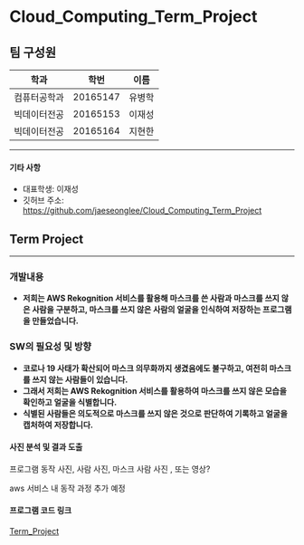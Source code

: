 # Cloud_Computing_Term_Project

## 팀 구성원

|학과|학번|이름| 
|-----|----|-----|
|컴퓨터공학과|20165147|유병학|
|빅데이터전공|20165153|이재성|
|빅데이터전공|20165164|지현한|

---------------
#### 기타 사항
- 대표학생: 이재성
- 깃허브 주소: https://github.com/jaeseonglee/Cloud_Computing_Term_Project



## Term Project
---------
### 개발내용
- __저희는 AWS Rekognition 서비스를 활용해 마스크를 쓴 사람과 마스크를 쓰지 않은 사람을 구분하고, 마스크를 쓰지 않은 사람의 얼굴을 인식하여 저장하는 프로그램을 만들었습니다.__

### SW의 필요성 및 방향
- __코로나 19 사태가 확산되어 마스크 의무화까지 생겼음에도 불구하고, 여전히 마스크를 쓰지 않는 사람들이 있습니다.__
- __그래서 저희는 AWS Rekognition 서비스를 활용하여 마스크를 쓰지 않은 모습을 확인하고 얼굴을 식별합니다.__
- __식별된 사람들은 의도적으로 마스크를 쓰지 않은 것으로 판단하여 기록하고 얼굴을 캡처하여 저장합니다.__

#### 사진 분석 및 결과 도출
프로그램 동작 사진, 사람 사진, 마스크 사람 사진 , 또는 영상?

aws 서비스 내 동작 과정 추가 예정



#### 프로그램 코드 링크
[Term_Project](https://github.com/jaeseonglee/Cloud_Computing_Term_Project/blob/main/CC_Term_Project.py) 